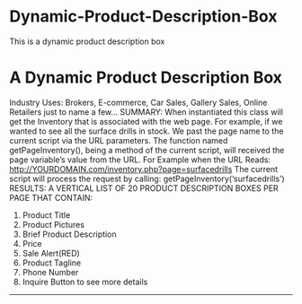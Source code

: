 # Dynamic-Product-Description-Box
This is a dynamic product description box

# A Dynamic Product Description Box

Industry Uses: Brokers, E-commerce, Car Sales, Gallery Sales, Online Retailers just to name a few…
SUMMARY:  When instantiated this class will get the Inventory that is associated with the web page. For example, if we wanted to see all the surface drills in stock. We past the page name to the current script via the URL parameters. The function named getPageInventory(), being a method of the current script, will received the page variable’s value from the URL.
For Example when the URL Reads:
http://YOURDOMAIN.com/inventory.php?page=surfacedrills 
The current script will process the request by calling:
getPageInventory(‘surfacedrills’)
RESULTS: A VERTICAL LIST OF 20 PRODUCT DESCRIPTION BOXES PER PAGE THAT CONTAIN:
1) Product Title
2) Product Pictures
3) Brief Product Description
4) Price
5) Sale Alert(RED)
6) Product Tagline
7) Phone Number
8) Inquire Button to see more details
*************************
